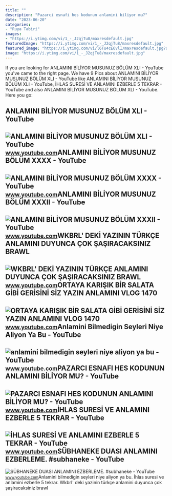 ```yaml
---
title: ""
description: "Pazarci esnafi hes kodunun anlamini bi̇li̇yor mu?"
date: "2023-06-20"
categories:
- "Ruya Tabiri"
images:
- "https://i.ytimg.com/vi/1_-_J2qjTu8/maxresdefault.jpg"
featuredImage: "https://i.ytimg.com/vi/1_-_J2qjTu8/maxresdefault.jpg"
featured_image: "https://i.ytimg.com/vi/l6Tu4cE6vlI/maxresdefault.jpg?sqp=-oaymwEmCIAKENAF8quKqQMa8AEB-AH-CYAC0AWKAgwIABABGHIgRChHMA8=&amp;rs=AOn4CLCYkQSXaDCP2RKI7r8PzszrCfYRLA"
image: "https://i.ytimg.com/vi/1_-_J2qjTu8/maxresdefault.jpg"
---
```


If you are looking for ANLAMINI BİLİYOR MUSUNUZ BÖLÜM XLI - YouTube you've came to the right page. We have 9 Pics about ANLAMINI BİLİYOR MUSUNUZ BÖLÜM XLI - YouTube like ANLAMINI BİLİYOR MUSUNUZ BÖLÜM XLI - YouTube, İHLAS SURESİ VE ANLAMINI EZBERLE 5 TEKRAR - YouTube and also ANLAMINI BİLİYOR MUSUNUZ BÖLÜM XLI - YouTube. Here you go:

ANLAMINI BİLİYOR MUSUNUZ BÖLÜM XLI - YouTube
--------------------------------------------

 ![ANLAMINI BİLİYOR MUSUNUZ BÖLÜM XLI - YouTube](https://i.ytimg.com/vi/l6Tu4cE6vlI/maxresdefault.jpg?sqp=-oaymwEmCIAKENAF8quKqQMa8AEB-AH-CYAC0AWKAgwIABABGHIgRChHMA8=&rs=AOn4CLCYkQSXaDCP2RKI7r8PzszrCfYRLA) <small>www.youtube.com</small>ANLAMINI BİLİYOR MUSUNUZ BÖLÜM XXXX - YouTube
---------------------------------------------

 ![ANLAMINI BİLİYOR MUSUNUZ BÖLÜM XXXX - YouTube](https://i.ytimg.com/vi/lxuzuHXIwZc/maxresdefault.jpg?sqp=-oaymwEmCIAKENAF8quKqQMa8AEB-AH-CYAC0AWKAgwIABABGGMgYyhjMA8=&rs=AOn4CLDXi1uAH_34fez3yN1rP3vP_pddPw) <small>www.youtube.com</small>ANLAMINI BİLİYOR MUSUNUZ BÖLÜM XXXII - YouTube
----------------------------------------------

 ![ANLAMINI BİLİYOR MUSUNUZ BÖLÜM XXXII - YouTube](https://i.ytimg.com/vi/Iv3cE3j1Cbk/maxresdefault.jpg?sqp=-oaymwEmCIAKENAF8quKqQMa8AEB-AH-CYAC0AWKAgwIABABGGUgWShQMA8=&rs=AOn4CLBEOi3zkj-OCeGn-P71ALN3ADHdKw) <small>www.youtube.com</small>WKBRL' DEKİ YAZININ TÜRKÇE ANLAMINI DUYUNCA ÇOK ŞAŞIRACAKSINIZ BRAWL
--------------------------------------------------------------------

 ![WKBRL' DEKİ YAZININ TÜRKÇE ANLAMINI DUYUNCA ÇOK ŞAŞIRACAKSINIZ BRAWL](https://i.ytimg.com/vi/Y9bY6LX1hrg/maxresdefault.jpg) <small>www.youtube.com</small>ORTAYA KARIŞIK BİR SALATA GİBİ GERİSİNİ SİZ YAZIN ANLAMINI VLOG 1470
--------------------------------------------------------------------

 ![ORTAYA KARIŞIK BİR SALATA GİBİ GERİSİNİ SİZ YAZIN ANLAMINI VLOG 1470](https://i.ytimg.com/vi/1_-_J2qjTu8/maxresdefault.jpg) <small>www.youtube.com</small>Anlamini Bilmedigin Seyleri Niye Aliyon Ya Bu - YouTube
-------------------------------------------------------

 ![anlamini bilmedigin seyleri niye aliyon ya bu - YouTube](https://i.ytimg.com/vi/gaAJuZbdwNs/maxresdefault.jpg?sqp=-oaymwEmCIAKENAF8quKqQMa8AEB-AH-BIAC4AOKAgwIABABGGUgXShbMA8=&rs=AOn4CLARL4-qz9Hn3s8WwxaGjWXBtZIuVQ) <small>www.youtube.com</small>PAZARCI ESNAFI HES KODUNUN ANLAMINI BİLİYOR MU? - YouTube
---------------------------------------------------------

 ![PAZARCI ESNAFI HES KODUNUN ANLAMINI BİLİYOR MU? - YouTube](https://i.ytimg.com/vi/h8m-TqL36uk/maxresdefault.jpg) <small>www.youtube.com</small>İHLAS SURESİ VE ANLAMINI EZBERLE 5 TEKRAR - YouTube
---------------------------------------------------

 ![İHLAS SURESİ VE ANLAMINI EZBERLE 5 TEKRAR - YouTube](https://i.ytimg.com/vi/4FSrUk6FWsU/maxresdefault.jpg) <small>www.youtube.com</small>SÜBHANEKE DUASI ANLAMINI EZBERLEME. #subhaneke - YouTube
--------------------------------------------------------

 ![SÜBHANEKE DUASI ANLAMINI EZBERLEME. #subhaneke - YouTube](https://i.ytimg.com/vi/p4ew0ulWmcA/maxresdefault.jpg) <small>www.youtube.com</small>Anlamini bilmedigin seyleri niye aliyon ya bu. İhlas suresi̇ ve anlamini ezberle 5 tekrar. Wkbrl' deki̇ yazinin türkçe anlamini duyunca çok şaşiracaksiniz brawl
